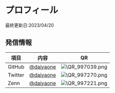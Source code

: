 # プロフィール
最終更新日:2023/04/20

## 発信情報
| 項目 | 内容 | QR |
|--------|--------|--------|
| GitHub |[@daiyaone](https://github.com/daiyaone)| ![](URL "\QR_997039.png") |
| Twitter |[@daiyaone](https://twitter.com/daiyaone)| ![](URL "\QR_997270.png") |
| Zenn |[@daiyaone](https://zenn.dev/daiyaone)| ![](URL "\QR_997221.png") | 

